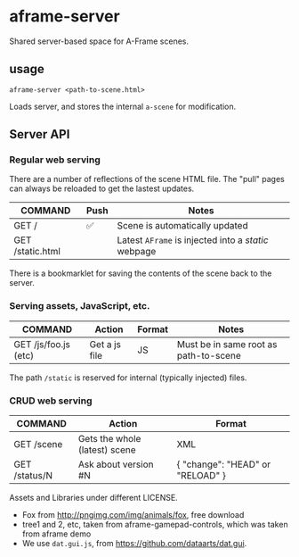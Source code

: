 # aframe-server
Shared server-based space for A-Frame scenes.

## usage

````
aframe-server <path-to-scene.html>
````

Loads server, and stores the internal `a-scene` for modification.

## Server API

### Regular web serving

There are a number of reflections of the scene HTML file. The "pull" pages can
always be reloaded to get the lastest updates.

COMMAND               | Push | Notes
----------------------|------|-----------
GET /                 | :white_check_mark: | Scene is automatically updated
GET /static.html      |                    | Latest `AFrame` is injected into a *static* webpage

There is a bookmarklet for saving the contents of the scene back to the server.

### Serving assets, JavaScript, etc.

COMMAND               | Action                         | Format | Notes
----------------------|--------------------------------|--------|-----
GET /js/foo.js  (etc) | Get a js file                  | JS     | Must be in same root as path-to-scene

The path `/static` is reserved for internal (typically injected) files.

### CRUD web serving


COMMAND    | Action                        | Format
-----------|-------------------------------|--------
GET /scene | Gets the whole (latest) scene | XML
GET /status/N | Ask about version #N       | { "change": "HEAD" or "RELOAD" }

Assets and Libraries under different LICENSE.

 * Fox from http://pngimg.com/img/animals/fox, free download
 * tree1 and 2, etc, taken from aframe-gamepad-controls, which was taken from aframe demo
 * We use `dat.gui.js`, from https://github.com/dataarts/dat.gui.

